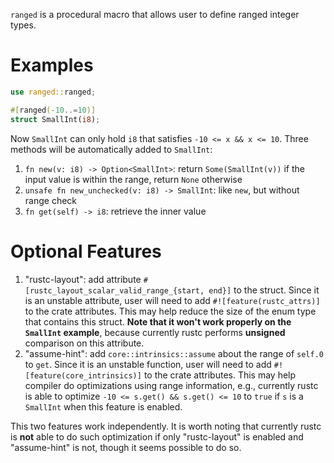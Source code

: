 `ranged` is a procedural macro that allows user to define ranged integer types.

# Examples

```rust
use ranged::ranged;

#[ranged(-10..=10)]
struct SmallInt(i8);
```

Now `SmallInt` can only hold `i8` that satisfies `-10 <= x && x <= 10`. Three methods will be automatically added to `SmallInt`:

1. `fn new(v: i8) -> Option<SmallInt>`: return `Some(SmallInt(v))` if the input value is within the range, return `None` otherwise
2. `unsafe fn new_unchecked(v: i8) -> SmallInt`: like `new`, but without range check
3. `fn get(self) -> i8`: retrieve the inner value

# Optional Features

1. "rustc-layout": add attribute `#[rustc_layout_scalar_valid_range_{start, end}]` to the struct. Since it is an unstable attribute, user will need to add `#![feature(rustc_attrs)]` to the crate attributes. This may help reduce the size of the enum type that contains this struct. **Note that it won't work properly on the `SmallInt` example**, because currently rustc performs **unsigned** comparison on this attribute.
2. "assume-hint": add `core::intrinsics::assume` about the range of `self.0` to `get`. Since it is an unstable function, user will need to add `#![feature(core_intrinsics)]` to the crate attributes. This may help compiler do optimizations using range information, e.g., currently rustc is able to optimize `-10 <= s.get() && s.get() <= 10` to `true` if `s` is a `SmallInt` when this feature is enabled.

This two features work independently. It is worth noting that currently rustc is **not** able to do such optimization if only "rustc-layout" is enabled and "assume-hint" is not, though it seems possible to do so.